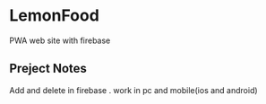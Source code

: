 # LemonFood
PWA web site with firebase

## Preject Notes
Add and delete in firebase .
work in pc and mobile(ios and android)
